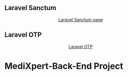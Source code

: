 
## Laravel Sanctum
<p align="center"><a href="https://laravel.com/docs/10.x/sanctum">Laravel Sanctum page</a></p>


## Laravel OTP
<p align="center">
<a href="https://laravel.com/docs/10.x/sanctum">Laravel OTP </a>
</p>


# MediXpert-Back-End Project
